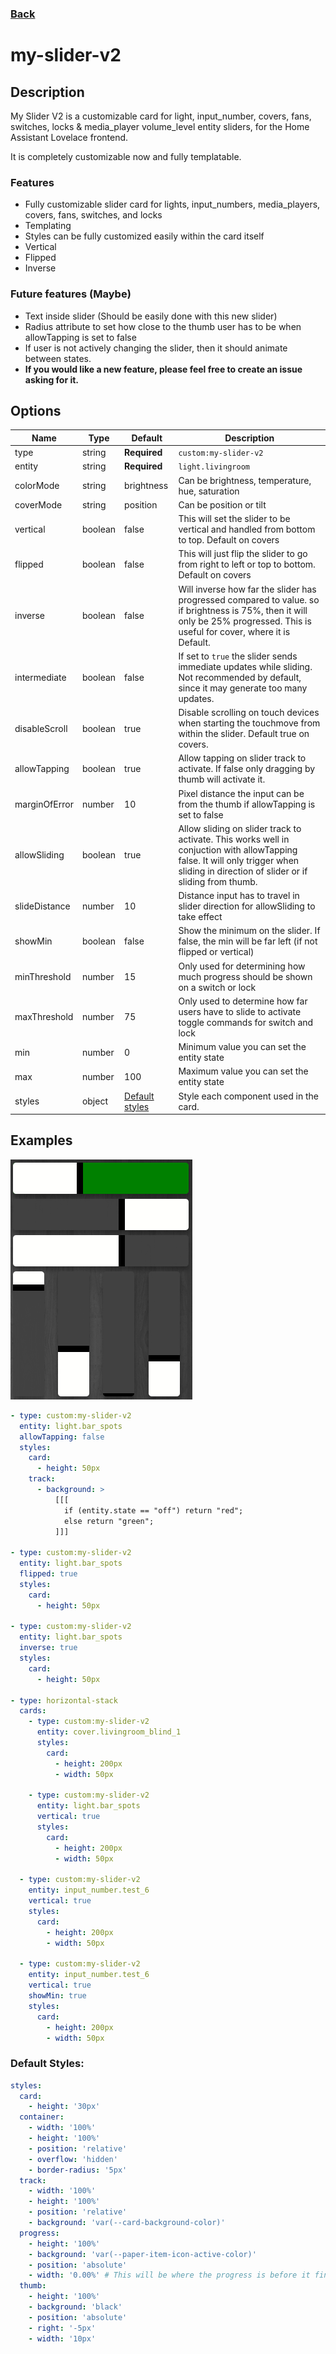### [Back](/README.md)
# my-slider-v2

## Description

My Slider V2 is a customizable card for light, input_number, covers, fans, switches, locks & media_player volume_level entity sliders, for the Home Assistant Lovelace frontend.

It is completely customizable now and fully templatable.

### Features
- Fully customizable slider card for lights, input_numbers, media_players, covers, fans, switches, and locks
- Templating
- Styles can be fully customized easily within the card itself
- Vertical
- Flipped
- Inverse

### Future features (Maybe)
- Text inside slider (Should be easily done with this new slider)
- Radius attribute to set how close to the thumb user has to be when allowTapping is set to false
- If user is not actively changing the slider, then it should animate between states.
- **If you would like a new feature, please feel free to create an issue asking for it.**


## Options
| Name | Type | Default | Description |
| ---- | ---- | ------- | ----------- |
| type | string | **Required** | `custom:my-slider-v2` |
| entity | string | **Required** | `light.livingroom` |
| colorMode | string | brightness | Can be brightness, temperature, hue, saturation |
| coverMode | string | position | Can be position or tilt |
| vertical | boolean | false | This will set the slider to be vertical and handled from bottom to top. Default on covers |
| flipped | boolean | false | This will just flip the slider to go from right to left or top to bottom. Default on covers |
| inverse | boolean | false | Will inverse how far the slider has progressed compared to value. so if brightness is 75%, then it will only be 25% progressed. This is useful for cover, where it is Default. |
| intermediate | boolean | false | If set to `true` the slider sends immediate updates while sliding. Not recommended by default, since it may generate too many updates. |
| disableScroll | boolean | true | Disable scrolling on touch devices when starting the touchmove from within the slider. Default true on covers. |
| allowTapping | boolean | true | Allow tapping on slider track to activate. If false only dragging by thumb will activate it. |
| marginOfError | number | 10 | Pixel distance the input can be from the thumb if allowTapping is set to false |
| allowSliding | boolean | true | Allow sliding on slider track to activate. This works well in conjuction with allowTapping false. It will only trigger when sliding in direction of slider or if sliding from thumb. |
| slideDistance | number | 10 | Distance input has to travel in slider direction for allowSliding to take effect |
| showMin | boolean | false | Show the minimum on the slider. If false, the min will be far left (if not flipped or vertical) |
| minThreshold | number | 15 | Only used for determining how much progress should be shown on a switch or lock |
| maxThreshold | number | 75 | Only used to determine how far users have to slide to activate toggle commands for switch and lock |
| min | number | 0 | Minimum value you can set the entity state |
| max | number | 100 | Maximum value you can set the entity state |
| styles | object | [Default styles](#default-styles) | Style each component used in the card. |


## Examples
![Examples](/docs/images/my-slider-v2/examples.png)
```yaml
- type: custom:my-slider-v2
  entity: light.bar_spots
  allowTapping: false
  styles:
    card: 
      - height: 50px
    track:
      - background: >
          [[[
            if (entity.state == "off") return "red";
            else return "green";
          ]]]
      
- type: custom:my-slider-v2
  entity: light.bar_spots
  flipped: true
  styles:
    card: 
      - height: 50px

- type: custom:my-slider-v2
  entity: light.bar_spots
  inverse: true
  styles:
    card: 
      - height: 50px

- type: horizontal-stack
  cards:
    - type: custom:my-slider-v2
      entity: cover.livingroom_blind_1
      styles:
        card: 
          - height: 200px
          - width: 50px
          
    - type: custom:my-slider-v2
      entity: light.bar_spots
      vertical: true
      styles:
        card: 
          - height: 200px
          - width: 50px

  - type: custom:my-slider-v2
    entity: input_number.test_6
    vertical: true
    styles:
      card: 
        - height: 200px
        - width: 50px

  - type: custom:my-slider-v2
    entity: input_number.test_6
    vertical: true
    showMin: true
    styles:
      card: 
        - height: 200px
        - width: 50px
```


### Default Styles:
```yaml
styles:
  card:
    - height: '30px'
  container:
    - width: '100%'
    - height: '100%'
    - position: 'relative'
    - overflow: 'hidden'
    - border-radius: '5px'
  track:
    - width: '100%'
    - height: '100%'
    - position: 'relative'
    - background: 'var(--card-background-color)'
  progress:
    - height: '100%'
    - background: 'var(--paper-item-icon-active-color)'
    - position: 'absolute'
    - width: '0.00%' # This will be where the progress is before it finds the actual state on load. Otherwise it's handled by the slider obviously.
  thumb:
    - height: '100%'
    - background: 'black'
    - position: 'absolute'
    - right: '-5px'
    - width: '10px'
```